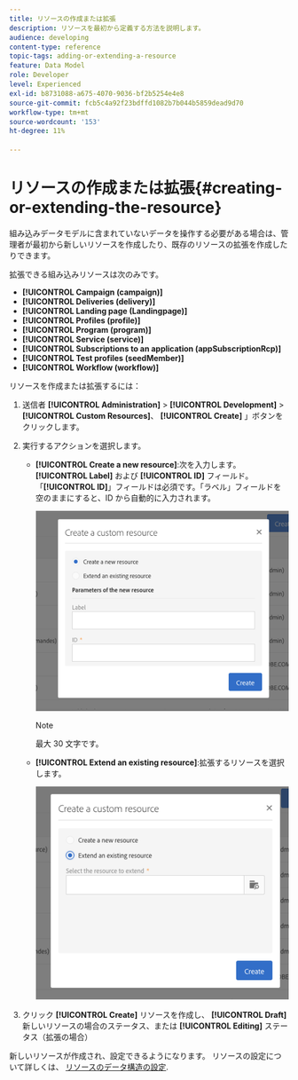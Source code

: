```yaml
---
title: リソースの作成または拡張
description: リソースを最初から定義する方法を説明します。
audience: developing
content-type: reference
topic-tags: adding-or-extending-a-resource
feature: Data Model
role: Developer
level: Experienced
exl-id: b8731088-a675-4070-9036-bf2b5254e4e8
source-git-commit: fcb5c4a92f23bdffd1082b7b044b5859dead9d70
workflow-type: tm+mt
source-wordcount: '153'
ht-degree: 11%

---
```


# リソースの作成または拡張{#creating-or-extending-the-resource}

組み込みデータモデルに含まれていないデータを操作する必要がある場合は、管理者が最初から新しいリソースを作成したり、既存のリソースの拡張を作成したりできます。

拡張できる組み込みリソースは次のみです。

* **[!UICONTROL Campaign (campaign)]**
* **[!UICONTROL Deliveries (delivery)]**
* **[!UICONTROL Landing page (Landingpage)]**
* **[!UICONTROL Profiles (profile)]**
* **[!UICONTROL Program (program)]**
* **[!UICONTROL Service (service)]**
* **[!UICONTROL Subscriptions to an application (appSubscriptionRcp)]**
* **[!UICONTROL Test profiles (seedMember)]**
* **[!UICONTROL Workflow (workflow)]**

リソースを作成または拡張するには：

1. 送信者 **[!UICONTROL Administration]** > **[!UICONTROL Development]** > **[!UICONTROL Custom Resources]**、 **[!UICONTROL Create]** 」ボタンをクリックします。
1. 実行するアクションを選択します。

   * **[!UICONTROL Create a new resource]**:次を入力します。 **[!UICONTROL Label]** および **[!UICONTROL ID]** フィールド。 「**[!UICONTROL ID]**」フィールドは必須です。「ラベル」フィールドを空のままにすると、ID から自動的に入力されます。

      ![](assets/schema_extension_2.png)

      >[!NOTE]
      >
      >最大 30 文字です。

   * **[!UICONTROL Extend an existing resource]**:拡張するリソースを選択します。

      ![](assets/schema_extension_10.png)

1. クリック **[!UICONTROL Create]** リソースを作成し、 **[!UICONTROL Draft]** 新しいリソースの場合のステータス、または **[!UICONTROL Editing]** ステータス（拡張の場合）

新しいリソースが作成され、設定できるようになります。 リソースの設定について詳しくは、 [リソースのデータ構造の設定](../../developing/using/configuring-the-resource-s-data-structure.md).
